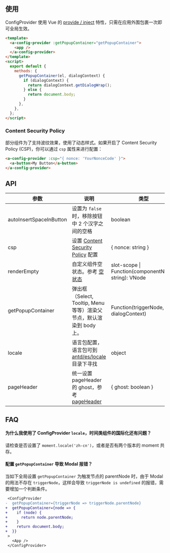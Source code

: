 ## 使用

ConfigProvider 使用 Vue 的 [provide / inject](https://vuejs.org/v2/api/#provide-inject) 特性，只需在应用外围包裹一次即可全局生效。

```html
<template>
  <a-config-provider :getPopupContainer="getPopupContainer">
    <app />
  </a-config-provider>
</template>
<script>
  export default {
    methods: {
      getPopupContainer(el, dialogContext) {
        if (dialogContext) {
          return dialogContext.getDialogWrap();
        } else {
          return document.body;
        }
      },
    },
  };
</script>
```

### Content Security Policy

部分组件为了支持波纹效果，使用了动态样式。如果开启了 Content Security Policy (CSP)，你可以通过 `csp` 属性来进行配置：

```html
<a-config-provider :csp="{ nonce: 'YourNonceCode' }">
  <a-button>My Button</a-button>
</a-config-provider>
```

## API

| 参数 | 说明 | 类型 | 默认值 | 版本 |
| --- | --- | --- | --- | --- |
| autoInsertSpaceInButton | 设置为 `false` 时，移除按钮中 2 个汉字之间的空格 | boolean | true |  |
| csp | 设置 [Content Security Policy](https://developer.mozilla.org/en-US/docs/Web/HTTP/CSP) 配置 | { nonce: string } | - |  |
| renderEmpty | 自定义组件空状态。参考 [空状态](/components/empty/) | slot-scope \| Function(componentName: string): VNode | - |  |
| getPopupContainer | 弹出框（Select, Tooltip, Menu 等等）渲染父节点，默认渲染到 body 上。 | Function(triggerNode, dialogContext) | () => document.body |  |
| locale | 语言包配置，语言包可到 [antd/es/locale](http://unpkg.com/antd/es/locale/) 目录下寻找 | object | - | 1.5.0 |
| pageHeader | 统一设置 pageHeader 的 ghost，参考 [pageHeader](<(/components/page-header)>) | { ghost: boolean } | 'true' | 1.5.0 |

## FAQ

#### 为什么我使用了 ConfigProvider `locale`，时间类组件的国际化还有问题？

请检查是否设置了 `moment.locale('zh-cn')`，或者是否有两个版本的 moment 共存。

#### 配置 `getPopupContainer` 导致 Modal 报错？

当如下全局设置 `getPopupContainer` 为触发节点的 parentNode 时，由于 Modal 的用法不存在 `triggerNode`，这样会导致 `triggerNode is undefined` 的报错，需要增加一个判断条件。

```diff
 <ConfigProvider
-  getPopupContainer={triggerNode => triggerNode.parentNode}
+  getPopupContainer={node => {
+    if (node) {
+      return node.parentNode;
+    }
+    return document.body;
+  }}
 >
   <App />
 </ConfigProvider>
```
